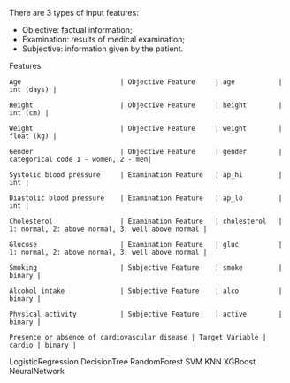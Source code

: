There are 3 types of input features:
- Objective: factual information;
- Examination: results of medical examination;
- Subjective: information given by the patient.

Features:

    Age                         | Objective Feature     | age           | int (days) |

    Height                      | Objective Feature     | height        | int (cm) |

    Weight                      | Objective Feature     | weight        | float (kg) |

    Gender                      | Objective Feature     | gender        | categorical code 1 - women, 2 - men|

    Systolic blood pressure     | Examination Feature   | ap_hi         | int |

    Diastolic blood pressure    | Examination Feature   | ap_lo         | int |

    Cholesterol                 | Examination Feature   | cholesterol   | 1: normal, 2: above normal, 3: well above normal |

    Glucose                     | Examination Feature   | gluc          | 1: normal, 2: above normal, 3: well above normal |

    Smoking                     | Subjective Feature    | smoke         | binary |

    Alcohol intake              | Subjective Feature    | alco          | binary |

    Physical activity           | Subjective Feature    | active        | binary |
    
    Presence or absence of cardiovascular disease | Target Variable | cardio | binary |


LogisticRegression
DecisionTree
RandomForest
SVM
KNN
XGBoost
NeuralNetwork